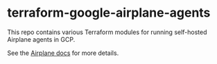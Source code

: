 # terraform-google-airplane-agents

This repo contains various Terraform modules for running self-hosted Airplane
agents in GCP.

See the [Airplane docs](https://docs.airplane.dev/self-hosting/gcp) for more details.
